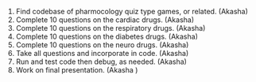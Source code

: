 1. Find codebase of pharmocology quiz type games, or related. (Akasha)
2. Complete 10 questions on the cardiac drugs. (Akasha)
3. Complete 10 questions on the respiratory drugs. (Akasha)
4. Complete 10 questions on the diabetes drugs. (Akasha)
5. Complete 10 questions on the neuro drugs. (Akasha)
6. Take all questions and incorporate in code. (Akasha)
7. Run and test code then debug, as needed. (Akasha)
8. Work on final presentation. (Akasha )